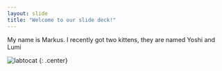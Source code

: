 ```yaml
---
layout: slide
title: "Welcome to our slide deck!"
---
```


My name is Markus.
I recently got two kittens, they are named Yoshi and Lumi

![labtocat](https://octodex.github.com/images/labtocat.png)
{: .center}
